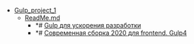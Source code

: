 - <a href = "F:\Node_projects\Node_Way\Education\Gulp\Gulp_project_1\cat.Gulp_project_1\dir.Gulp_project_1.md">Gulp_project_1</a>
    - <a href = "F:\Node_projects\Node_Way\Education\Gulp\Gulp_project_1\ReadMe.md">ReadMe.md</a>
        - *# [Gulp для ускорения разработки](https://only-to-top.ru/blog/tools/2018-06-15-gulp-dlya-uskoreniya-razrabotki.html)
        - *# [Современная сборка 2020 для frontend. Gulp4](https://habr.com/ru/post/484714/)
